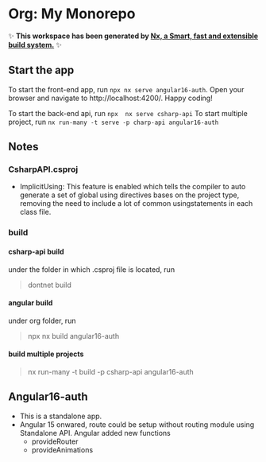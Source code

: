 # Org: My Monorepo

✨ **This workspace has been generated by [Nx, a Smart, fast and extensible build system.](https://nx.dev)** ✨

## Start the app

To start the front-end app, run `npx nx serve angular16-auth`. Open your browser and navigate to http://localhost:4200/. Happy coding!

To start the back-end api, run `npx  nx serve csharp-api`
To start multiple project, run `nx run-many -t serve -p charp-api angular16-auth`

## Notes

### CsharpAPI.csproj

- ImplicitUsing: This feature is enabled which tells the compiler to auto generate a set of global using directives bases on the project type, removing the need to include a lot of common usingstatements in each class file.

### build

#### csharp-api build

under the folder in which .csproj file is located, run

> dontnet build

#### angular build

under org folder, run

> npx nx build angular16-auth

#### build multiple projects

> nx run-many -t build -p csharp-api angular16-auth

## Angular16-auth

- This is a standalone app.
- Angular 15 onwared, route could be setup without routing module using Standalone API. Angular added new functions
  - provideRouter
  - provideAnimations

